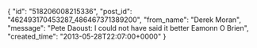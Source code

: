  {
   "id": "518206008215336",
   "post_id": "462493170453287_486467371389200",
   "from_name": "Derek Moran",
   "message": "Pete Daoust: I could not have said it better Eamonn O Brien",
   "created_time": "2013-05-28T22:07:00+0000"
 }
